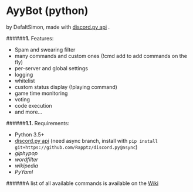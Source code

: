 # AyyBot (python)
by DefaltSimon, made with [discord.py api](https://github.com/Rapptz/discord.py) .

######**1.** Features:
- Spam and swearing filter
- many commands and custom ones (!cmd add to add commands on the fly)
- per-server and global settings
- logging
- whitelist
- custom status display (!playing command)
- game time monitoring
- voting
- code execution
- and more...

######**1.1.** Requirements:
- Python 3.5+
- [discord.py api](https://github.com/Rapptz/discord.py) (need async branch, install with ```pip install git+https://github.com/Rapptz/discord.py@async```)
- *giphypop* 
- *wordfilter*
- *wikipedia*
- *PyYaml*

######A list of all available commands is available on the [Wiki](https://github.com/DefaltSimon/AyyBot/wiki/Commands-list)  
